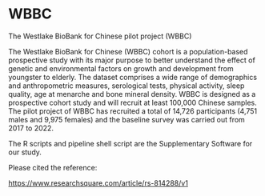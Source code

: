 # WBBC
The Westlake BioBank for Chinese pilot project (WBBC)

The Westlake BioBank for Chinese (WBBC) cohort is a population-based prospective study with its major purpose to better understand the effect of genetic and environmental factors on growth and development from youngster to elderly. The dataset comprises a wide range of demographics and anthropometric measures, serological tests, physical activity, sleep quality, age at menarche and bone mineral density. WBBC is designed as a prospective cohort study and will recruit at least 100,000 Chinese samples. The pilot project of WBBC has recruited a total of 14,726 participants (4,751 males and 9,975 females) and the baseline survey was carried out from 2017 to 2022.

The R scripts and pipeline shell script are the Supplementary Software for our study.

Please cited the reference:

https://www.researchsquare.com/article/rs-814288/v1





